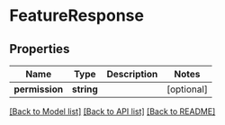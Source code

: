 # FeatureResponse

## Properties
Name | Type | Description | Notes
------------ | ------------- | ------------- | -------------
**permission** | **string** |  | [optional] 

[[Back to Model list]](../README.md#documentation-for-models) [[Back to API list]](../README.md#documentation-for-api-endpoints) [[Back to README]](../README.md)


